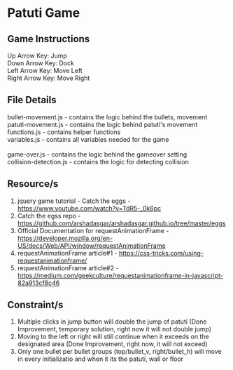 # Patuti Game

## Game Instructions

Up Arrow Key:       Jump <br>
Down Arrow Key:     Dock <br>
Left Arrow Key:     Move Left <br>
Right Arrow Key:    Move Right <br>

## File Details

bullet-movement.js - contains the logic behind the bullets, movement <br>
patuti-movement.js - contains the logic behind patuti's movement <br>
functions.js - contains helper functions <br>
variables.js - contains all variables needed for the game <br> <br>
game-over.js - contains the logic behind the gameover setting <br>
collision-detection.js - contains the logic for detecting collision <br>

## Resource/s

1. jquery game tutorial - Catch the eggs - <https://www.youtube.com/watch?v=TdR5-_0k6pc>
2. Catch the egss repo - <https://github.com/arshadasgar/arshadasgar.github.io/tree/master/eggs>
3. Official Documentation for requestAnimationFrame - <https://developer.mozilla.org/en-US/docs/Web/API/window/requestAnimationFrame>
4. requestAnimationFrame article#1 - <https://css-tricks.com/using-requestanimationframe/>
5. requestAnimationFrame article#2 - <https://medium.com/geekculture/requestanimationframe-in-javascript-82a913cf8c46>

## Constraint/s

1. Multiple clicks in jump button will double the jump of patuti (Done Improvement, temporary solution, right now it will not double jump)
2. Moving to the left or right will still continue when it exceeds on the designated area (Done Improvement, right now, it will not exceed)
3. Only one bullet per bullet groups (top/bullet_v, right/bullet_h) will move in every initializatio and when it its the patuti, wall or floor
